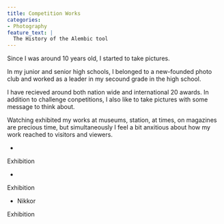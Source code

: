 ```yaml
---
title: Competition Works
categories:
- Photography
feature_text: |
  The History of the Alembic tool
---
```


Since I was around 10 years old, I started to take pictures.

In my junior and senior high schools, I belonged to a new-founded photo club and worked as a leader in my secound grade in the high school.

I have recieved around both nation wide and international 20 awards. In addition to challenge conpetitions, I also like to take pictures with some message to think about. 

Watching exhibited my works at museums, station, at times, on magazines are precious time, but simultaneously I feel a bit anxitious about how my work reached to visitors and viewers. 

<!-- more -->

*

Exhibition 

*

Exhibition 

* Nikkor

Exhibition 


